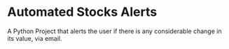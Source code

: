 # Automated Stocks Alerts
A Python Project that alerts the user if there is any considerable change in its value, via email.

